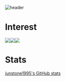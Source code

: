 ![header](https://capsule-render.vercel.app/api?type=waving&color=auto&height=300&section=header&text=Junstone1995's%20GitHub&fontSize=75)

# Interest
<img src="https://img.shields.io/badge/C-A8B9CC?style=flat-square&logo=C&logoColor=white"/><img src="https://img.shields.io/badge/C++-00599C?style=flat-square&logo=C%2B%2B&logoColor=white"/><img src="https://img.shields.io/badge/Swift-FA7343?style=flat-square&logo=Swift&logoColor=white"/>

# Stats
[junstone1995's GitHub stats](https://github-readme-stats.vercel.app/api?username=junstone1995&show_icons=true&theme=tokyonight)
